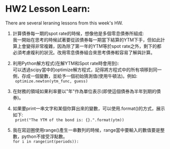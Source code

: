 # HW2 Lesson Learn:

There are several leraning lessons from this week's HW.<br>
1. 計算債券每一期的spot rate的時候，想像他是多個零息債券所組成:<br>
我一開始在思考的時候試著要從該債券每一期當下結算的YTM下手，但如此計算上會變得非常複雜，因為除了第一年的YTM等於spot rate之外，剩下的都必須考慮複利的狀況。改用零息債券組合來思考債券較容易了解與計算。<br>

2. 利用Python解方程式(在解YTM和Spot rate時會用到):<br>
可以透過scipy當中的optimize解方程式，記得將方程式中的所有項移到同一側，存成一個變數，並給予一個初始猜測值(使用牛頓法)。例如:<br>
```` optimize.newton(ytm_func, guess)````<br>

3. 在財務的領域如果利率要以"年"作為單位表示(即使這個債券為半年到期的債券)。

4. 如果要print一串文字和某個你算出來的變數，可以使用.format()的方式，展示如下:<br>
```` print("The YTM of the bond is: {}.".format(ytm))````<br>

5. 我在寫迴圈使用range()產生一串數列的時候，range當中要輸入的數值要是整數，python不接受浮點數。<br>
```` for i in range(int(periods)): ````<br>


